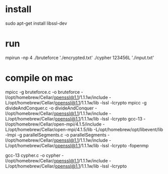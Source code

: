 # install
sudo apt-get install libssl-dev

# run
mpirun -np 4 ./bruteforce './encrypted.txt'
./cypher 123456L './input.txt'     

# compile on mac
mpicc -g bruteforce.c -o bruteforce -I/opt/homebrew/Cellar/openssl@1.1/1.1.1w/include -L/opt/homebrew/Cellar/openssl@1.1/1.1.1w/lib -lssl -lcrypto
mpicc -g divideAndConquer.c -o divideAndConquer -I/opt/homebrew/Cellar/openssl@1.1/1.1.1w/include -L/opt/homebrew/Cellar/openssl@1.1/1.1.1w/lib -lssl -lcrypto
gcc-13 -I/opt/homebrew/Cellar/open-mpi/4.1.5/include -L/opt/homebrew/Cellar/open-mpi/4.1.5/lib -L/opt/homebrew/opt/libevent/lib -lmpi -g parallelSegments.c -o parallelSegments -I/opt/homebrew/Cellar/openssl@1.1/1.1.1w/include -L/opt/homebrew/Cellar/openssl@1.1/1.1.1w/lib -lssl -lcrypto -fopenmp

gcc-13 cypher.c -o cypher -I/opt/homebrew/Cellar/openssl@1.1/1.1.1w/include -L/opt/homebrew/Cellar/openssl@1.1/1.1.1w/lib -lssl -lcrypto